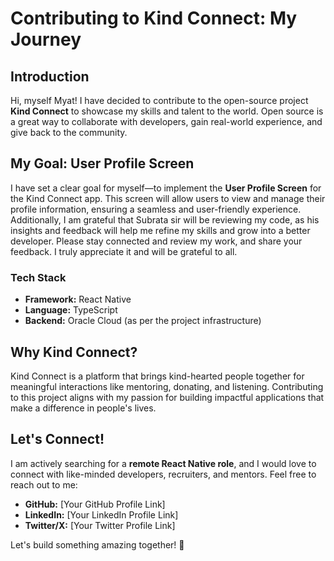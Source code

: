 # Contributing to Kind Connect: My Journey

## Introduction

Hi, myself Myat! I have decided to contribute to the open-source project **Kind Connect** to showcase my skills and talent to the world. Open source is a great way to collaborate with developers, gain real-world experience, and give back to the community.

## My Goal: User Profile Screen

I have set a clear goal for myself—to implement the **User Profile Screen** for the Kind Connect app. This screen will allow users to view and manage their profile information, ensuring a seamless and user-friendly experience. Additionally, I am grateful that Subrata sir will be reviewing my code, as his insights and feedback will help me refine my skills and grow into a better developer. Please stay connected and review my work, and share your feedback. I truly appreciate it and will be grateful to all.

### Tech Stack
- **Framework:** React Native
- **Language:** TypeScript
- **Backend:** Oracle Cloud (as per the project infrastructure)

## Why Kind Connect?
Kind Connect is a platform that brings kind-hearted people together for meaningful interactions like mentoring, donating, and listening. Contributing to this project aligns with my passion for building impactful applications that make a difference in people's lives.

## Let's Connect!
I am actively searching for a **remote React Native role**, and I would love to connect with like-minded developers, recruiters, and mentors. Feel free to reach out to me:

- **GitHub:** [Your GitHub Profile Link]
- **LinkedIn:** [Your LinkedIn Profile Link]
- **Twitter/X:** [Your Twitter Profile Link]

Let's build something amazing together! 🚀
